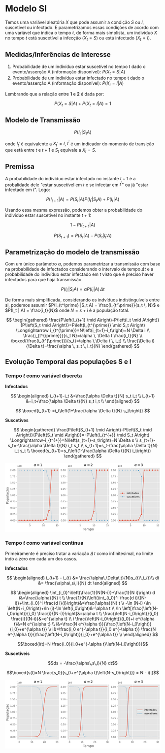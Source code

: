 # Modelo SI

Temos uma variável aleatória $X$ que pode assumir a condição $S$ ou $I$, suscetível ou infectado. E parametrizamos essas condições de acordo com uma variável que indica o tempo $t$, de forma mais simplista, um indivíduo $X$ no tempo $t$ está suscetível a infecção ($X_{t} = S$) ou está infectado ($X_{t} = I$).

## Medidas/Inferências de Interesse

1. Probabilidade de um indivíduo estar suscetível no tempo t dado o evento/asserção A (informação disponível): $P(X_t = S | A)$
2. Probabilidade de um indivíduo estar infectado no tempo t dado o evento/asserção A (informação disponível): $P(X_t = I | A)$

Lembrando que a relação entre **1** e **2** é dada por:

$$P(X_t = S | A) + P(X_t = I | A) = 1$$

## Modelo de Transmissão

$$P(I_{t^\prime} | S_{t} A)$$

onde $I_{t^\prime}$ é equivalente a $X_{t^\prime} = I$, $t^\prime$ é um indicador do momento de transição que está entre $t$ e $t+1$ e $S_t$ equivale a $X_{t} = S$.

## Premissa

A probabilidade do indivíduo estar infectado no instante $t+1$ é a probalidade dele "estar suscetível em $t$ e se infectar em $t^\prime$" ou já "estar infectado em $t$". Logo:

$$P(I_{t+1}|A) =  P(S_t | A) P(I_{t^\prime} | S_t A) + P(I_t | A)$$

Usando essa mesma expressão, podemos obter a probabilidade do indivíduo estar suscetível no instante $t+1$:

$$1 - P(I_{t+1} | A)$$

$$P(S_{t+1}) = P(S_{t} | A) - P(S_{t} | I_{t^\prime} A)$$


## Parametrização do modelo de transmissão

Com um único parâmetro $\alpha$, podemos parametrizar a transmissão com base na probabilidade de infectados considerando o intervalo de tempo $\Delta t$ e a probabilidade do indivíduo estar infectado em $t$ visto que é preciso haver infectados para que haja transmissão.

$$P(I_{t^\prime} | S_{t} A) = \alpha P(I_t | A) \, \Delta t$$

De forma mais simplificada, considerando os indvíduos indistinguíveis entre si, podemos assumir $P(I_{t^\prime} |S_t A) = \frac{i_{t^\prime}}{s_t \, N}$ e $P(I_t | A) = \frac{i_t}{N}$ onde $N = s + i$ é a população total.

$$
\begin{gathered}
\frac{P\left(I_{t+1} \mid A\right)-P\left(I_t \mid A\right)}{P\left(S_t \mid A\right)}=P\left(I_{t^{\prime}} \mid S_t A\right) \Longrightarrow i_{t^{\prime}}=N\left(i_{t+1}-i_t\right)=N \Delta i \\
\frac{i_{t^{\prime}}}{s_t N}=\alpha \, \Delta t \frac{i_t}{N} \\
\boxed{\frac{i_{t^{\prime}}}{s_t}=\alpha \,\Delta t \, i_t} \\
\frac{\Delta i}{\Delta t}=\frac{\alpha \, s_t \, i_t}{N}
\end{gathered}
$$

## Evolução Temporal das populações S e I


### Tempo $t$ como variável discreta

**Infectados**

$$
\begin{aligned}
i_{t+1}-i_t &=\frac{\alpha \Delta t}{N} s_t i_t \\
i_{t+1} &=i_t+\frac{\alpha \Delta t}{N} s_t i_t \\
\end{aligned}
$$

$$
\boxed{i_{t+1} =i_t\left(1+\frac{\alpha \Delta t}{N} s_t\right)}
$$

**Suscetíves**

$$
\begin{gathered}
\frac{P\left(S_{t+1} \mid A\right)-P\left(S_t \mid A\right)}{P\left(S_t \mid A\right)}=-P\left(I_{t^{+}} \mid S_t A\right) \Longrightarrow-i_{t^{+}}=N\left(s_{t+1}-s_t\right)=N \Delta s \\
s_{t+1}-s_t=-\frac{\alpha \Delta t}{N} i_t s_t \\
s_{t+1}=s_t-\frac{\alpha \Delta t}{N} i_t s_t \\
\boxed{s_{t+1}=s_t\left(1-\frac{\alpha \Delta t}{N} i_t\right)}
\end{gathered}
$$

![Modelo SI - Tempo Discreto - Output](output/SI_discrete_output.png)


### Tempo $t$ como variável contínua

Primeiramente é preciso tratar a variação $\Delta\,t$ como infinitesimal, no limite indo a zero em cada um dos casos.


**Infectados**

$$
\begin{aligned}
i_{t+1} - i_{t} &= \frac{\alpha\,\Delta\,t}{N}s_{t}\,i_{t}\\
di &= \frac{\alpha\,s\,i}{N} dt
\end{aligned}
$$


$$
\begin{aligned}
 \int_{i_0}^i\left(\frac{1}{N(N-i)}+\frac{1}{N i}\right) d i&=\frac{\alpha}{N} t \\
 \frac{1}{N}\left(\int_{i_0}^i \frac{d i}{(N-i)}+\int_{i_0}^i \frac{d i}{i}\right)&=\frac{\alpha}{N} t \\
 -\ln (N-i)+\ln \left(N+i_0\right)+\ln (i)-\ln \left(i_0\right)&=\alpha t \\
 \ln \left[\frac{\left(N-i_0\right)}{i_0} \frac{i}{(N-i)}\right]&=\alpha t \\
 \frac{\left(N-i_0\right)}{i_0} \frac{i}{(N-i)}&=e^{\alpha t} \\
 i \frac{\left(N-i_0\right)}{i_0}+i e^{\alpha t}&=N e^{\alpha t} \\
 i&=\frac{N e^{\alpha t}}{\frac{\left(N-i_0\right)}{i_0}+e^{\alpha t}} \\
 i&=\frac{i_0 e^{-\alpha t}}{i_0 e^{-\alpha t}} \frac{N e^{\alpha t}}{\frac{\left(N-i_0\right)}{i_0}+e^{\alpha t}} \\
\end{aligned}
$$

$$\boxed{i(t)=N \frac{i_0}{i_0+e^{-\alpha t}\left(N-i_0\right)}}$$


**Suscetíveis**

$$ds = -\frac{\alpha\,s\,i}{N} dt$$


$$\boxed{s(t)=N \frac{s_0}{s_0+e^{\alpha t}\left(N-s_0\right)}} = N - i(t)$$

![Modelo SI - Tempo Contínuo - Output](output/SI_continuous_output.png)
